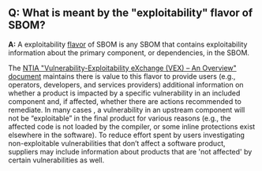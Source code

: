 ## **Q: What is meant by the "exploitability" flavor of  SBOM?**
**A:** 
A exploitability [flavor](./flavors.md) of SBOM is any SBOM that contains exploitability information
about the primary component, or dependencies, in the SBOM.

The [NTIA "Vulnerability-Exploitability eXchange (VEX) – An Overview" document](https://www.ntia.gov/sites/default/files/publications/vex_one-page_summary_0.pdf)
maintains there is value to this flavor 
to provide users (e.g., operators, developers, and services
providers) additional information on whether a product is impacted by a specific vulnerability in an
included component and, if affected, whether there are actions recommended to remediate. 
In many cases , a vulnerability in an upstream component will not be “exploitable” in the final
product for various reasons (e.g., the affected code is not loaded by the compiler, or some inline
protections exist elsewhere in the software).
To reduce effort spent by users investigating non-exploitable vulnerabilities that don’t affect a
software product, suppliers may include information about 
products that are 'not affected' by certain vulnerabilities as well.
